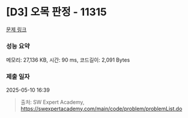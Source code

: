 # [D3] 오목 판정 - 11315 

[문제 링크](https://swexpertacademy.com/main/code/problem/problemDetail.do?contestProbId=AXaSUPYqPYMDFASQ) 

### 성능 요약

메모리: 27,136 KB, 시간: 90 ms, 코드길이: 2,091 Bytes

### 제출 일자

2025-05-10 16:39



> 출처: SW Expert Academy, https://swexpertacademy.com/main/code/problem/problemList.do